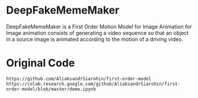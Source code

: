 # DeepFakeMemeMaker

DeepFakeMemeMaker is a First Order Motion Model for Image Animation  for Image animation consists of generating a video sequence so that an object in a source image is animated according to the motion of a driving video.

# Original Code
```
https://github.com/AliaksandrSiarohin/first-order-model
https://colab.research.google.com/github/AliaksandrSiarohin/first-order-model/blob/master/demo.ipynb
```
